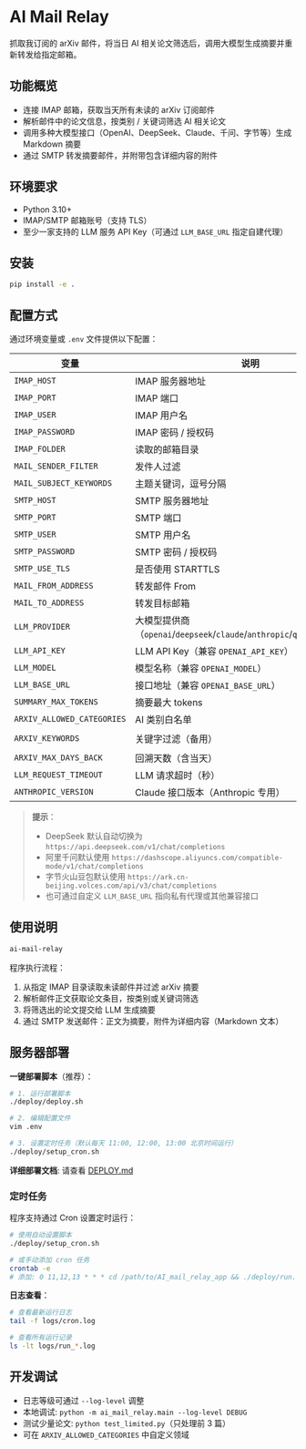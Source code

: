 # AI Mail Relay

抓取我订阅的 arXiv 邮件，将当日 AI 相关论文筛选后，调用大模型生成摘要并重新转发给指定邮箱。

## 功能概览
- 连接 IMAP 邮箱，获取当天所有未读的 arXiv 订阅邮件
- 解析邮件中的论文信息，按类别 / 关键词筛选 AI 相关论文
- 调用多种大模型接口（OpenAI、DeepSeek、Claude、千问、字节等）生成 Markdown 摘要
- 通过 SMTP 转发摘要邮件，并附带包含详细内容的附件

## 环境要求
- Python 3.10+
- IMAP/SMTP 邮箱账号（支持 TLS）
- 至少一家支持的 LLM 服务 API Key（可通过 `LLM_BASE_URL` 指定自建代理）

## 安装
```bash
pip install -e .
```

## 配置方式
通过环境变量或 `.env` 文件提供以下配置：

| 变量 | 说明 | 默认值 |
| --- | --- | --- |
| `IMAP_HOST` | IMAP 服务器地址 |  |
| `IMAP_PORT` | IMAP 端口 | `993` |
| `IMAP_USER` | IMAP 用户名 |  |
| `IMAP_PASSWORD` | IMAP 密码 / 授权码 |  |
| `IMAP_FOLDER` | 读取的邮箱目录 | `INBOX` |
| `MAIL_SENDER_FILTER` | 发件人过滤 | `no-reply@arxiv.org` |
| `MAIL_SUBJECT_KEYWORDS` | 主题关键词，逗号分隔 | `arXiv,Daily,digest` |
| `SMTP_HOST` | SMTP 服务器地址 |  |
| `SMTP_PORT` | SMTP 端口 | `587` |
| `SMTP_USER` | SMTP 用户名 |  |
| `SMTP_PASSWORD` | SMTP 密码 / 授权码 |  |
| `SMTP_USE_TLS` | 是否使用 STARTTLS | `true` |
| `MAIL_FROM_ADDRESS` | 转发邮件 From |  |
| `MAIL_TO_ADDRESS` | 转发目标邮箱 |  |
| `LLM_PROVIDER` | 大模型提供商（`openai`/`deepseek`/`claude`/`anthropic`/`qwen`/`bytedance`） | `openai` |
| `LLM_API_KEY` | LLM API Key（兼容 `OPENAI_API_KEY`） |  |
| `LLM_MODEL` | 模型名称（兼容 `OPENAI_MODEL`） | `gpt-4o-mini` |
| `LLM_BASE_URL` | 接口地址（兼容 `OPENAI_BASE_URL`） | `https://api.openai.com` |
| `SUMMARY_MAX_TOKENS` | 摘要最大 tokens | `1024` |
| `ARXIV_ALLOWED_CATEGORIES` | AI 类别白名单 | `cs.AI,cs.LG,cs.CV,cs.CL,cs.RO,cs.IR,stat.ML,eess.AS` |
| `ARXIV_KEYWORDS` | 关键字过滤（备用） | `artificial intelligence,machine learning,deep learning` |
| `ARXIV_MAX_DAYS_BACK` | 回溯天数（含当天） | `1` |
| `LLM_REQUEST_TIMEOUT` | LLM 请求超时（秒） | `60` |
| `ANTHROPIC_VERSION` | Claude 接口版本（Anthropic 专用） | `2023-06-01` |

> **提示**：  
> - DeepSeek 默认自动切换为 `https://api.deepseek.com/v1/chat/completions`  
> - 阿里千问默认使用 `https://dashscope.aliyuncs.com/compatible-mode/v1/chat/completions`  
> - 字节火山豆包默认使用 `https://ark.cn-beijing.volces.com/api/v3/chat/completions`  
> - 也可通过自定义 `LLM_BASE_URL` 指向私有代理或其他兼容接口

## 使用说明
```bash
ai-mail-relay
```

程序执行流程：
1. 从指定 IMAP 目录读取未读邮件并过滤 arXiv 摘要
2. 解析邮件正文获取论文条目，按类别或关键词筛选
3. 将筛选出的论文提交给 LLM 生成摘要
4. 通过 SMTP 发送邮件：正文为摘要，附件为详细内容（Markdown 文本）

## 服务器部署

**一键部署脚本**（推荐）：

```bash
# 1. 运行部署脚本
./deploy/deploy.sh

# 2. 编辑配置文件
vim .env

# 3. 设置定时任务（默认每天 11:00, 12:00, 13:00 北京时间运行）
./deploy/setup_cron.sh
```

**详细部署文档**: 请查看 [DEPLOY.md](DEPLOY.md)

### 定时任务

程序支持通过 Cron 设置定时运行：

```bash
# 使用自动设置脚本
./deploy/setup_cron.sh

# 或手动添加 cron 任务
crontab -e
# 添加: 0 11,12,13 * * * cd /path/to/AI_mail_relay_app && ./deploy/run.sh
```

**日志查看**：
```bash
# 查看最新运行日志
tail -f logs/cron.log

# 查看所有运行记录
ls -lt logs/run_*.log
```

## 开发调试
- 日志等级可通过 `--log-level` 调整
- 本地调试: `python -m ai_mail_relay.main --log-level DEBUG`
- 测试少量论文: `python test_limited.py`（只处理前 3 篇）
- 可在 `ARXIV_ALLOWED_CATEGORIES` 中自定义领域
